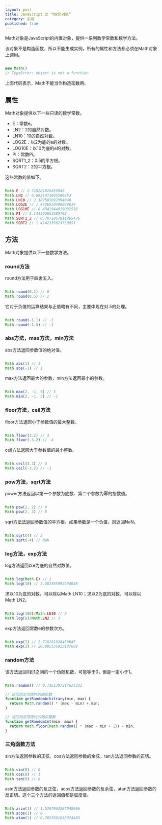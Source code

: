 ```yaml
---
layout: post
title: JavaScript 之 “Math对象”
category: 前端
published: true
---
```


Math对象是JavaScript的内置对象，提供一系列数学常数和数学方法。

该对象不是构造函数，所以不能生成实例，所有的属性和方法都必须在Math对象上调用。

<!--more-->

```js

new Math()
// TypeError: object is not a function

```

上面代码表示，Math不能当作构造函数用。

## 属性

Math对象提供以下一些只读的数学常数。

- E：常数e。
- LN2：2的自然对数。
- LN10：10的自然对数。
- LOG2E：以2为底的e的对数。
- LOG10E：以10为底的e的对数。
- PI：常数Pi。
- SQRT1_2：0.5的平方根。
- SQRT2：2的平方根。

这些常数的值如下。

```js

Math.E // 2.718281828459045
Math.LN2 // 0.6931471805599453
Math.LN10 // 2.302585092994046
Math.LOG2E // 1.4426950408889634
Math.LOG10E // 0.4342944819032518
Math.PI // 3.141592653589793
Math.SQRT1_2 // 0.7071067811865476
Math.SQRT2 // 1.4142135623730951

```

## 方法

Math对象提供以下一些数学方法。

### round方法

round方法用于四舍五入。

```js

Math.round(0.1) // 0
Math.round(0.5) // 1

```

它对于负值的运算结果与正值略有不同，主要体现在对.5的处理。

```js

Math.round(-1.1) // -1
Math.round(-1.5) // -1

```

### abs方法，max方法，min方法

abs方法返回参数值的绝对值。

```js

Math.abs(1) // 1
Math.abs(-1) // 1

```

max方法返回最大的参数，min方法返回最小的参数。

```js

Math.max(2, -1, 5) // 5
Math.min(2, -1, 5) // -1

```

### floor方法，ceil方法

floor方法返回小于参数值的最大整数。

```js

Math.floor(3.2) // 3
Math.floor(-3.2) // -4

```

ceil方法返回大于参数值的最小整数。

```js

Math.ceil(3.2) // 4
Math.ceil(-3.2) // -3

```

### pow方法，sqrt方法

power方法返回以第一个参数为底数、第二个参数为幂的指数值。

```js

Math.pow(2, 2) // 4
Math.pow(2, 3) // 8

```

sqrt方法法返回参数值的平方根。如果参数是一个负值，则返回NaN。

```js

Math.sqrt(4) // 2
Math.sqrt(-4) // NaN

```

### log方法，exp方法

log方法返回以e为底的自然对数值。

```js

Math.log(Math.E) // 1
Math.log(10) // 2.302585092994046

```

求以10为底的对数，可以除以Math.LN10；求以2为底的对数，可以除以Math.LN2。

```js

Math.log(100)/Math.LN10 // 2
Math.log(8)/Math.LN2 // 3

```

exp方法返回常数e的参数次方。

```js

Math.exp(1) // 2.718281828459045
Math.exp(3) // 20.085536923187668

```

### random方法

该方法返回0到1之间的一个伪随机数，可能等于0，但是一定小于1。

```js

Math.random() // 0.7151307314634323

// 返回给定范围内的随机数
function getRandomArbitrary(min, max) {
  return Math.random() * (max - min) + min;
}

// 返回给定范围内的随机整数
function getRandomInt(min, max) {
  return Math.floor(Math.random() * (max - min + 1)) + min;
}

```

### 三角函数方法

sin方法返回参数的正弦，cos方法返回参数的余弦，tan方法返回参数的正切。

```js

Math.sin(0) // 0
Math.cos(0) // 1
Math.tan(0) // 0

```

asin方法返回参数的反正弦，acos方法返回参数的反余弦，atan方法返回参数的反正切。这个三个方法的返回值都是弧度值。

```js

Math.asin(1) // 1.5707963267948966
Math.acos(1) // 0
Math.atan(1) // 0.7853981633974483

```